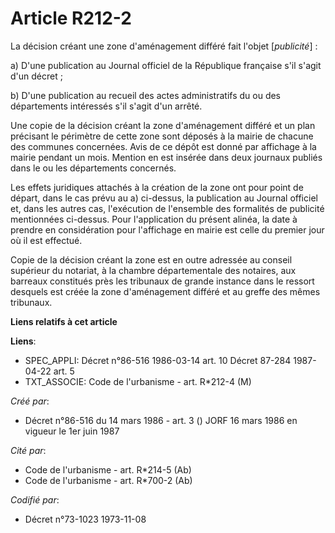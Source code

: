# Article R212-2

La décision créant une zone d'aménagement différé fait l'objet [*publicité*] :

a) D'une publication au Journal officiel de la République française s'il s'agit d'un décret ;

b) D'une publication au recueil des actes administratifs du ou des départements intéressés s'il s'agit d'un arrêté.

Une copie de la décision créant la zone d'aménagement différé et un plan précisant le périmètre de cette zone sont déposés à
la mairie de chacune des communes concernées. Avis de ce dépôt est donné par affichage à la mairie pendant un mois. Mention
en est insérée dans deux journaux publiés dans le ou les départements concernés.

Les effets juridiques attachés à la création de la zone ont pour point de départ, dans le cas prévu au a) ci-dessus, la
publication au Journal officiel et, dans les autres cas, l'exécution de l'ensemble des formalités de publicité mentionnées
ci-dessus. Pour l'application du présent alinéa, la date à prendre en considération pour l'affichage en mairie est celle du
premier jour où il est effectué.

Copie de la décision créant la zone est en outre adressée au conseil supérieur du notariat, à la chambre départementale des
notaires, aux barreaux constitués près les tribunaux de grande instance dans le ressort desquels est créée la zone
d'aménagement différé et au greffe des mêmes tribunaux.

**Liens relatifs à cet article**

**Liens**:

  - SPEC_APPLI: Décret n°86-516 1986-03-14 art. 10 Décret 87-284 1987-04-22 art. 5
  - TXT_ASSOCIE: Code de l'urbanisme - art. R*212-4 (M)

_Créé par_:

  - Décret n°86-516 du 14 mars 1986 - art. 3 () JORF 16 mars 1986 en vigueur le   1er juin 1987

_Cité par_:

  - Code de l'urbanisme - art. R*214-5 (Ab)
  - Code de l'urbanisme - art. R*700-2 (Ab)

_Codifié par_:

  - Décret n°73-1023 1973-11-08

